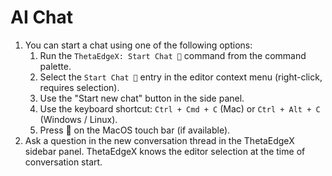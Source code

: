 # AI Chat

1. You can start a chat using one of the following options:
   1. Run the `ThetaEdgeX: Start Chat 💬` command from the command palette.
   1. Select the `Start Chat 💬` entry in the editor context menu (right-click, requires selection).
   1. Use the "Start new chat" button in the side panel.
   1. Use the keyboard shortcut: `Ctrl + Cmd + C` (Mac) or `Ctrl + Alt + C` (Windows / Linux).
   1. Press 💬 on the MacOS touch bar (if available).
2. Ask a question in the new conversation thread in the ThetaEdgeX sidebar panel. ThetaEdgeX knows the editor selection at the time of conversation start.
